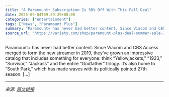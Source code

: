 ```yaml
---
title: "A Paramount+ Subscription Is 50% Off With This Fall Deal"
date: 2025-09-04T09:29:29+08:00
categories: ["entertainment"]
tags: ["News", "Paramount Plus"]
summary: "Paramount+ has never had better content. Since Viacom and CBS Access merged to form the new streamer in 2019, they&#8217;ve grown an impressive catalog that includes something for everyone: think &#82"
source_url: "https://variety.com/shop/paramount-plus-deal-summer-sale-1235292744/"
---
```


Paramount+ has never had better content. Since Viacom and CBS Access merged to form the new streamer in 2019, they&#8217;ve grown an impressive catalog that includes something for everyone: think &#8220;Yellowjackets,&#8221; &#8220;1923,&#8221; &#8220;Survivor,&#8221; &#8220;Jackass&#8221; and the entire &#8220;Godfather&#8221; trilogy. It&#8217;s also home to &#8220;South Park,&#8221; which has made waves with its politically pointed 27th season. [&#8230;]

---

*来源: [原文链接](https://variety.com/shop/paramount-plus-deal-summer-sale-1235292744/)*
